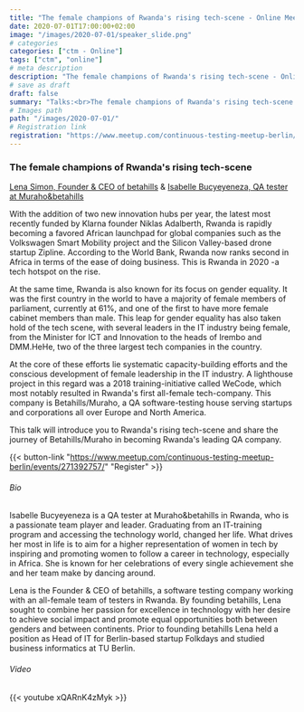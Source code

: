 ```yaml
---
title: "The female champions of Rwanda's rising tech-scene - Online Meetup"
date: 2020-07-01T17:00:00+02:00
image: "/images/2020-07-01/speaker_slide.png"
# categories
categories: ["ctm - Online"]
tags: ["ctm", "online"]
# meta description
description: "The female champions of Rwanda's rising tech-scene - Online Meetup"
# save as draft
draft: false
summary: "Talks:<br>The female champions of Rwanda's rising tech-scene (Lena Simon)"
# Images path
path: "/images/2020-07-01/"
# Registration link
registration: "https://www.meetup.com/continuous-testing-meetup-berlin/events/271392757/"
---
```


### The female champions of Rwanda's rising tech-scene
[Lena Simon, Founder & CEO of betahills](https://www.linkedin.com/in/lena-simon-261492184/) & [Isabelle Bucyeyeneza, QA tester at Muraho&betahills](https://www.linkedin.com/in/bucyeyeneza-isabelle-ctfl-ctfl-pt-261409193/)

With the addition of two new innovation hubs per year, the latest most recently funded by Klarna founder Niklas Adalberth, Rwanda is rapidly becoming a favored African launchpad for global companies such as the Volkswagen Smart Mobility project and the Silicon Valley-based drone startup Zipline. According to the World Bank, Rwanda now ranks second in Africa in terms of the ease of doing business. This is Rwanda in 2020 -a tech hotspot on the rise.

At the same time, Rwanda is also known for its focus on gender equality. It was the first country in the world to have a majority of female members of parliament, currently at 61%, and one of the first to have more female cabinet members than male. This leap for gender equality has also taken hold of the tech scene, with several leaders in the IT industry being female, from the Minister for ICT and Innovation to the heads of Irembo and DMM.HeHe, two of the three largest tech companies in the country.

At the core of these efforts lie systematic capacity-building efforts and the conscious development of female leadership in the IT industry. A lighthouse project in this regard was a 2018 training-initiative called WeCode, which most notably resulted in Rwanda's first all-female tech-company. This company is Betahills/Muraho, a QA software-testing house serving startups and corporations all over Europe and North America.

This talk will introduce you to Rwanda's rising tech-scene and share the journey of Betahills/Muraho in becoming Rwanda's leading QA company.


{{< button-link "https://www.meetup.com/continuous-testing-meetup-berlin/events/271392757/" "Register" >}}

###### Bio
Isabelle Bucyeyeneza is a QA tester at Muraho&betahills in Rwanda, who is a passionate team player and leader. Graduating from an IT-training program and accessing the technology world, changed her life. What drives her most in life is to aim for a higher representation of women in tech by inspiring and promoting women to follow a career in technology, especially in Africa. She is known for her celebrations of every single achievement she and her team make by dancing around.

Lena is the Founder & CEO of betahills, a software testing company working with an all-female team of testers in Rwanda. By founding betahills, Lena sought to combine her passion for excellence in technology with her desire to achieve social impact and promote equal opportunities both between genders and between continents. Prior to founding betahills Lena held a position as Head of IT for Berlin-based startup Folkdays and studied business informatics at TU Berlin.

###### Video
{{< youtube xQARnK4zMyk >}}